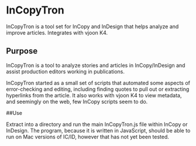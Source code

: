 InCopyTron
==========

InCopyTron is a tool set for InCopy and InDesign that helps analyze and improve articles. Integrates with vjoon K4.

## Purpose

InCopyTron is a tool to analyze stories and articles in InCopy/InDesign and assist production editors working in publications.

InCopyTron started as a small set of scripts that automated some aspects of error-checking and editing, including finding quotes to pull out or extracting hyperlinks from the article. It also works with vjoon K4 to view metadata, and seemingly on the web, few InCopy scripts seem to do.

##Use

Extract into a directory and run the main InCopyTron.js file within InCopy or InDesign. The program, because it is written in JavaScript, should be able to run on Mac versions of IC/ID, however that has not yet been tested.
